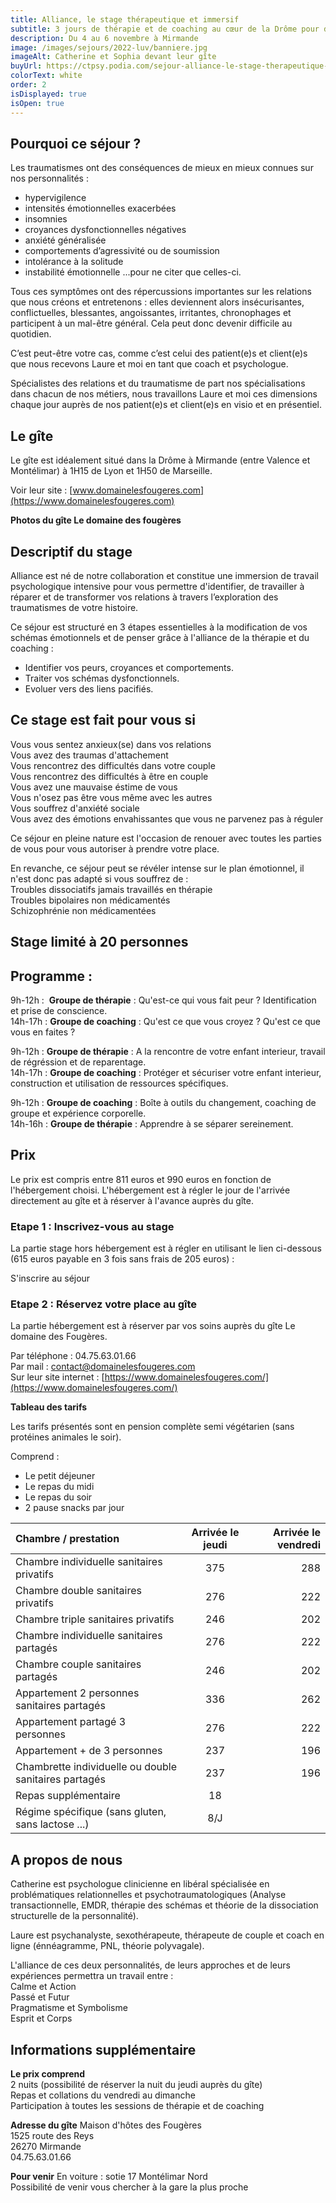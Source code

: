 ```yaml
---
title: Alliance, le stage thérapeutique et immersif
subtitle: 3 jours de thérapie et de coaching au cœur de la Drôme pour déconstruire l'impact de vos traumas sur vos relations
description: Du 4 au 6 novembre à Mirmande
image: /images/sejours/2022-luv/banniere.jpg
imageAlt: Catherine et Sophia devant leur gîte
buyUrl: https://ctpsy.podia.com/sejour-alliance-le-stage-therapeutique-et-immersif
colorText: white
order: 2
isDisplayed: true
isOpen: true
---
```


## Pourquoi ce séjour ?

Les traumatismes ont des conséquences de mieux en mieux connues sur nos personnalités :

- hypervigilence
- intensités émotionnelles exacerbées
- insomnies
- croyances dysfonctionnelles négatives
- anxiété généralisée
- comportements d’agressivité ou de soumission
- intolérance à la solitude
- instabilité émotionnelle
  ...pour ne citer que celles-ci.

Tous ces symptômes ont des répercussions importantes sur les relations que nous créons et entretenons : elles deviennent alors insécurisantes, conflictuelles, blessantes, angoissantes, irritantes, chronophages et participent à un mal-être général. Cela peut donc devenir difficile au quotidien.

C’est peut-être votre cas, comme c’est celui des patient(e)s et client(e)s que nous recevons Laure et moi en tant que coach et psychologue.

Spécialistes des relations et du traumatisme de part nos spécialisations dans chacun de nos métiers, nous travaillons Laure et moi ces dimensions chaque jour auprès de nos patient(e)s et client(e)s en visio et en présentiel.

## Le gîte

Le gîte est idéalement situé dans la Drôme à Mirmande (entre Valence et Montélimar) à 1H15 de Lyon et 1H50 de Marseille.

Voir leur site : [www.domainelesfougeres.com](https://www.domainelesfougeres.com)

**Photos du gîte Le domaine des fougères**
<gallery  :images='["images/sejours/2022-luv/1.jpeg","images/sejours/2022-luv/2.jpeg","images/sejours/2022-luv/3.jpeg"]'></gallery>

## Descriptif du stage

Alliance est né de notre collaboration et constitue une immersion de travail psychologique intensive pour vous permettre d'identifier, de travailler à réparer et de transformer vos relations à travers l’exploration des traumatismes de votre histoire.

Ce séjour est structuré en 3 étapes essentielles à la modification de vos schémas émotionnels et de penser grâce à l'alliance de la thérapie et du coaching :

- Identifier vos peurs, croyances et comportements.
- Traiter vos schémas dysfonctionnels.
- Evoluer vers des liens pacifiés.

## Ce stage est fait pour vous si

Vous vous sentez anxieux(se) dans vos relations  
Vous avez des traumas d'attachement  
Vous rencontrez des difficultés dans votre couple  
Vous rencontrez des difficultés à être en couple  
Vous avez une mauvaise éstime de vous  
Vous n'osez pas être vous même avec les autres  
Vous souffrez d'anxiété sociale  
Vous avez des émotions envahissantes que vous ne parvenez pas à réguler

Ce séjour en pleine nature est l'occasion de renouer avec toutes les parties de vous pour vous autoriser à prendre votre place.

En revanche, ce séjour peut se révéler intense sur le plan émotionnel, il n'est donc pas adapté si vous souffrez de :  
Troubles dissociatifs jamais travaillés en thérapie  
Troubles bipolaires non médicamentés  
Schizophrénie non médicamentées

## Stage limité à 20 personnes

## Programme :

<expandable title="Jour 1">

9h-12h :  **Groupe de thérapie** : Qu'est-ce qui vous fait peur ? Identification et prise de conscience.  
14h-17h : **Groupe de coaching** : Qu'est ce que vous croyez ? Qu'est ce que vous en faites ?

</expandable>

<expandable title="Jour 2">

9h-12h : **Groupe de thérapie** : A la rencontre de votre enfant interieur, travail de régréssion et de reparentage.  
14h-17h : **Groupe de coaching** : Protéger et sécuriser votre enfant interieur, construction et utilisation de ressources spécifiques.

</expandable>

<expandable title="Jour 3">

9h-12h : **Groupe de coaching** : Boîte à outils du changement, coaching de groupe et expérience corporelle.  
14h-16h : **Groupe de thérapie** : Apprendre à se séparer sereinement.

</expandable>

## Prix

Le prix est compris entre 811 euros et 990 euros en fonction de l'hébergement choisi. L'hébergement est à régler le jour de l'arrivée directement au gîte et à réserver à l'avance auprès du gîte.

### Etape 1 : Inscrivez-vous au stage

La partie stage hors hébergement est à régler en utilisant le lien ci-dessous (615 euros payable en 3 fois sans frais de 205 euros) :

<BuyBtn
              url="https://ctpsy.podia.com/sejour-alliance-le-stage-therapeutique-et-immersif"
              :isClosed="false"
              class="my-7 md:mt-4"
            >
S'inscrire au séjour<br/>
</BuyBtn>

### Etape 2 : Réservez votre place au gîte

La partie hébergement est à réserver par vos soins auprès du gîte Le domaine des Fougères.

Par téléphone : 04.75.63.01.66  
Par mail : [contact@domainelesfougeres.com](contact@domainelesfougeres.com)  
Sur leur site internet : [https://www.domainelesfougeres.com/](https://www.domainelesfougeres.com/)

**Tableau des tarifs**

Les tarifs présentés sont en pension complète semi végétarien (sans protéines animales le soir).

Comprend :

- Le petit déjeuner
- Le repas du midi
- Le repas du soir
- 2 pause snacks par jour

| Chambre / prestation                                  | Arrivée le jeudi | Arrivée le vendredi |
| :---------------------------------------------------- | :--------------: | ---------------------: |
| Chambre individuelle sanitaires privatifs             |       375        |                    288 |
| Chambre double sanitaires privatifs                   |       276        |                    222 |
| Chambre triple sanitaires privatifs                   |       246        |                    202 |
| Chambre individuelle sanitaires partagés              |       276        |                    222 |
| Chambre couple sanitaires partagés                    |       246        |                    202 |
| Appartement 2 personnes sanitaires partagés           |       336        |                    262 |
| Appartement partagé 3 personnes                       |       276        |                    222 |
| Appartement + de 3 personnes                          |       237        |                    196 |
| Chambrette individuelle ou double sanitaires partagés |       237        |                    196 |
| Repas supplémentaire                                  |        18        |                        |
| Régime spécifique (sans gluten, sans lactose ...)     |       8/J        |                        |

## A propos de nous

Catherine est psychologue clinicienne en libéral spécialisée en problématiques relationnelles et psychotraumatologiques (Analyse transactionnelle, EMDR, thérapie des schémas et théorie de la dissociation structurelle de la personnalité).

Laure est psychanalyste, sexothérapeute, thérapeute de couple et coach en ligne (énnéagramme, PNL, théorie polyvagale).

L'alliance de ces deux personnalités, de leurs approches et de leurs expériences permettra un travail entre :  
Calme et Action  
Passé et Futur  
Pragmatisme et Symbolisme  
Esprit et Corps

## Informations supplémentaire

**Le prix comprend**  
2 nuits (possibilité de réserver la nuit du jeudi auprès du gîte)  
Repas et collations du vendredi au dimanche  
Participation à toutes les sessions de thérapie et de coaching

**Adresse du gîte**
Maison d'hôtes des Fougères  
1525 route des Reys  
26270 Mirmande  
04.75.63.01.66

**Pour venir**
En voiture : sotie 17 Montélimar Nord  
Possibilité de venir vous chercher à la gare la plus proche
